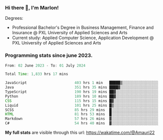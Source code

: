 
### Hi there 👋, I'm Marlon!

Degrees: 
- Professional Bachelor's Degree in Business Management, Finance and Insurance @ PXL University of Applied Sciences and Arts
- Current study: Applied Computer Science, Application Development @ PXL University of Applied Sciences and Arts

### Programming stats since june 2023.
<!--START_SECTION:waka-->

```java
From: 02 June 2023 - To: 01 July 2024

Total Time: 1,833 hrs 17 mins

JavaScript                      403 hrs 1 min   █████▒░░░░░░░░░░░░░░░░░░░   21.86 %
Java                            351 hrs 35 mins ████▓░░░░░░░░░░░░░░░░░░░░   19.07 %
TypeScript                      190 hrs 19 mins ██▓░░░░░░░░░░░░░░░░░░░░░░   10.32 %
Python                          189 hrs 10 mins ██▓░░░░░░░░░░░░░░░░░░░░░░   10.26 %
CSS                             115 hrs 15 mins █▓░░░░░░░░░░░░░░░░░░░░░░░   06.25 %
Liquid                          101 hrs 25 mins █▒░░░░░░░░░░░░░░░░░░░░░░░   05.50 %
SCSS                            85 hrs 29 mins  █░░░░░░░░░░░░░░░░░░░░░░░░   04.64 %
HTML                            81 hrs 53 mins  █░░░░░░░░░░░░░░░░░░░░░░░░   04.44 %
Markdown                        57 hrs 26 mins  ▓░░░░░░░░░░░░░░░░░░░░░░░░   03.12 %
C#                              54 hrs 40 mins  ▓░░░░░░░░░░░░░░░░░░░░░░░░   02.97 %
```

<!--END_SECTION:waka-->
**My full stats** are visible through this url: https://wakatime.com/@Amauri22
